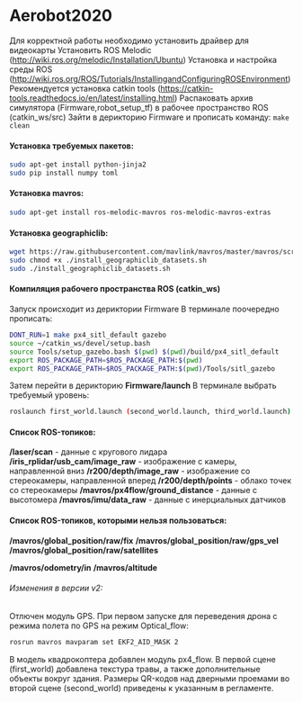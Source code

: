 # Aerobot2020

Для корректной работы необходимо установить драйвер для видеокарты
Установить ROS Melodic (http://wiki.ros.org/melodic/Installation/Ubuntu)
Установка и настройка среды ROS (http://wiki.ros.org/ROS/Tutorials/InstallingandConfiguringROSEnvironment)
Рекомендуется установка catkin tools (https://catkin-tools.readthedocs.io/en/latest/installing.html)
Раcпаковать архив симулятора (Firmware,robot_setup_tf) в рабочее пространство ROS (catkin_ws/src)
Зайти в дерикторию Firmware и прописать команду: `make clean`

#### Установка требуемых пакетов:

```bash
sudo apt-get install python-jinja2
sudo pip install numpy toml
```

#### Установка mavros:

```bash
sudo apt-get install ros-melodic-mavros ros-melodic-mavros-extras
```

#### Установка geographiclib:

```bash
wget https://raw.githubusercontent.com/mavlink/mavros/master/mavros/scripts/install_geographiclib_datasets.sh
sudo chmod +x ./install_geographiclib_datasets.sh
sudo ./install_geographiclib_datasets.sh
```

#### Компиляция рабочего пространства ROS (catkin_ws)

Запуск происходит из дериктории Firmware
В терминале поочередно прописать:

```bash
DONT_RUN=1 make px4_sitl_default gazebo
source ~/catkin_ws/devel/setup.bash 
source Tools/setup_gazebo.bash $(pwd) $(pwd)/build/px4_sitl_default
export ROS_PACKAGE_PATH=$ROS_PACKAGE_PATH:$(pwd)
export ROS_PACKAGE_PATH=$ROS_PACKAGE_PATH:$(pwd)/Tools/sitl_gazebo
```

Затем перейти в дерикторию **Firmware/launch** 
В терминале выбрать требуемый уровень:

```bash
roslaunch first_world.launch (second_world.launch, third_world.launch)
```

#### Список ROS-топиков:

**/laser/scan** - данные с кругового лидара
**/iris_rplidar/usb_cam/image_raw** - изображение с камеры, направленной вниз
**/r200/depth/image_raw** - изображение со стереокамеры, направленной вперед
**/r200/depth/points** - облако точек со стереокамеры
**/mavros/px4flow/ground_distance** - данные с высотомера
**/mavros/imu/data_raw** - данные с инерциальных датчиков

#### Список ROS-топиков, которыми нельзя пользоваться:

**/mavros/global_position/raw/fix**
**/mavros/global_position/raw/gps_vel**
**/mavros/global_position/raw/satellites**

**/mavros/odometry/in**
**/mavros/altitude**

###### Изменения в версии v2:

Отлючен модуль GPS.
При первом запуске для переведения дрона с режима полета по GPS на режим Optical_flow:

```bash
rosrun mavros mavparam set EKF2_AID_MASK 2
```

В модель квадрокоптера добавлен модуль px4_flow.
В первой сцене (first_world) добавлена текстура травы, а также дополнительные объекты вокруг здания.
Размеры QR-кодов над дверными проемами во второй сцене (second_world) приведены к указанным в регламенте.